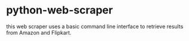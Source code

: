 # python-web-scraper

this web scraper uses a basic command line interface to retrieve results from Amazon and Flipkart.  
